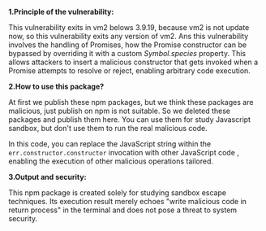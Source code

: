 **1.Principle of the vulnerability:** 

This vulnerability exits in vm2 belows 3.9.19, because vm2 is not update now, so this vulnerability exits any version of vm2. Ans this vulnerability involves the handling of Promises, how the Promise constructor can be bypassed by overriding it with a custom *Symbol.species* property. This allows attackers to insert a malicious constructor that gets invoked when a Promise attempts to resolve or reject, enabling arbitrary code execution.

**2.How to use this package?**

At first we publish these npm packages, but we think these packages are malicious, just publish on npm is not suitable. So we deleted these packages and publish them here. You can use them for study Javascript sandbox, but don't use them to run the real malicious code.

In this code, you can replace the JavaScript string within the `err.constructor.constructor` invocation with other JavaScript code , enabling the execution of other malicious operations tailored.

**3.Output and security:**

This npm package is created solely for studying sandbox escape techniques. Its execution result merely echoes "write malicious code in return process" in the terminal and does not pose a threat to system security.





